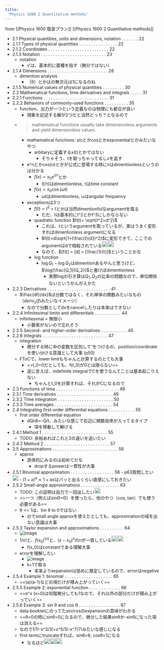 ```yaml
---
title:
 'Physics 1600 2 Quantitative methods'
---
```


from [[Physics 1600 復習プラン]]
[[Physics 1600 2 Quantitative methods]]
- 2.1 Physical quantities, units and dimensions, notation . . . . . . . 22
- 2.1.1 Types of physical quantities . . . . . . . . . . . . . . . . 22
- 2.1.2 Coordinates . . . . . . . . . . . . . . . . . . . . . . . . . 22
- 2.1.3 Notation . . . . . . . . . . . . . . . . . . . . . . . . . . . 23
    - notation
        - $v'$は、基本的に亜種を指す（微分ではない）
- 2.1.4 Dimensions . . . . . . . . . . . . . . . . . . . . . . . . . 28
    - dimention analysis
        - ［θ］とかはの無次元は1になるのね
- 2.1.5 Numerical values of physical quantities . . . . . . . . . 30
- 2.2 Mathematical functions, time derivatives and integrals . . . . . 31
- 2.2.1 Functions . . . . . . . . . . . . . . . . . . . . . . . . . . . 31
- 2.2.2 Behaviors of commonly-used functions . . . . . . . . . . 35
    - function、出力が一つという定義なのは物理にも都合が良い
        - 現象を記述する解が2つだと当然どっち？となるので
    - > mathematical functions usually take dimensionless arguments and yield dimensionless values.
        - mathematical functions: sinとかcosとかexponentialとかみたいなやつ
            - arbitaryに定義するx(t)とかではない
                - そりゃそう、tを取っちゃってるしxを返す
        - e^nとかcos(n)とかが公式に登場する時にnはdimentionlessというのは分かる
            - $f(x)=x_0e^{t/τ}$とか
                - (t/τ)はdimentionless, τはtime constant
            - $f(x)=x_0\cos(\omega t)$
                - ωtはdimentionless, ωはangular frequency
        - exceptionsは3つ
            - $f(t)=t^2+t$とかは当然dimentionfulなargumentを取る
                - ただ、tは基本的にt^2とかt^3にしかならない
            - quadratic function $f(t)= \sqrt{t^2+d^2}$
                - これは、tというargumentを取っているが、実はうまく変形すればdimentionless argumentになる
                - $f(t)=d\sqrt{1+(\frac{t}{d})^2}$に変形できて、ここでのargumentはdで相殺されている<img src='https://scrapbox.io/api/pages/blu3mo-public/blu3mo/icon' alt='blu3mo.icon' height="19.5"/><img src='https://scrapbox.io/api/pages/blu3mo-public/blu3mo/icon' alt='blu3mo.icon' height="19.5"/>
                - なので、$[f(t] = [d] = [\frac{1}{t}]$ということかな
            - log function
                - $\log{Q_1}-\log{Q_2}$はdimentionあるやんと思うけど、$\log{\frac{Q_1}{Q_2}}$と書けばdimentionless
                    - 実際logの引き算は$Q_1, Q_2$の比率の問題なので、単位関係ないというかんがえかた
- 2.2.3 Derivatives . . . . . . . . . . . . . . . . . . . . . . . . . . 41
    - $\frac{df}{dx}$は分数ではなく、それ単体の関数みたいなもの（$deriv_x(f)$みたいなイメージ）
        - なので分数としてdxをcancelしたりは本来はできない
- 2.2.4 Infinitesimal limits and differentials . . . . . . . . . . . 44
    - infinitesimal = 無限小
        - 小要素がないので忘れそう
- 2.2.5 Second- and higher-order derivatives . . . . . . . . . . . 45
- 2.2.6 Integrals . . . . . . . . . . . . . . . . . . . . . . . . . . . 47
    - integration
        - 積分する時に中の変数を区別して'をつけるの、position/coordinateを使い分ける意識として大事 (p50)
    - FToCで、lower limitもちゃんと計算するのとても大事
        - ==t_0=0だとしても、f(t_0)が0とは限らない==
        - 逆に言えば、indefinite integralでCを使うなんてことは基本起こりえない
            - ちゃんとt_0を計算すれば、それがCになるので
- 2.3 Functions of time . . . . . . . . . . . . . . . . . . . . . . . . . . 49
- 2.3.1 Time derivatives . . . . . . . . . . . . . . . . . . . . . . . 49
- 2.3.2 Time integration . . . . . . . . . . . . . . . . . . . . . . . 50
- 2.3.3 Time averages . . . . . . . . . . . . . . . . . . . . . . . . 54
- 2.4 Integrating first-order differential equations . . . . . . . . . . . 55
    - first order differential equation
        - dQ/dt=-Q/t、みたいな感じで右辺に関数自体が入ってるタイプ
            - 項を移動して解ける
- 2.4.1 Method 1 . . . . . . . . . . . . . . . . . . . . . . . . . . . 55
    - TODO: 余裕あればこれと2の違いを追いたい
- 2.4.2 Method 2 . . . . . . . . . . . . . . . . . . . . . . . . . . . 57
- 2.5 Approximations . . . . . . . . . . . . . . . . . . . . . . . . . . . 58
    - approx
        - 具体的にみるのは初めてだな
            - dropするpowerは一貫性が大事
- 2.5.1 Binomial approximation . . . . . . . . . . . . . . . . . . 58
        - p63質問したい<img src='https://scrapbox.io/api/pages/blu3mo-public/blu3mo/icon' alt='blu3mo.icon' height="19.5"/>
        - $(1+x)^a\approx 1+ax$はパッと出るくらい直感にしておきたい
- 2.5.2 Small-angle approximations . . . . . . . . . . . . . . . . 63
    - TODO: この証明は自力で一回出したい<img src='https://scrapbox.io/api/pages/blu3mo-public/blu3mo/icon' alt='blu3mo.icon' height="19.5"/>
    - ==一つ（例えばsinΘ=Θ）を使ったら、他のやつ（cos, tan）でも使う必要がある==
    - θ << 1は、lim θ to 0ではない
        - のでsmall angle approxを使えたとしても、approximationの域を出ない意識は大事
- 2.5.3 Taylor expansion and approximations . . . . . . . . . . 64
    - ![image](https://gyazo.com/e72d71a9627ce5b68de5651161e20091/thumb/1000)
    - $1/n!$と、$f(x_0)^{(n)}$と、$(x-x_0)^n$のnが一致している<img src='https://scrapbox.io/api/pages/blu3mo-public/blu3mo/icon' alt='blu3mo.icon' height="19.5"/><img src='https://scrapbox.io/api/pages/blu3mo-public/blu3mo/icon' alt='blu3mo.icon' height="19.5"/>
        - f(x_0)はconstantである理解大事
    - errorを理解したい
        - ![image](https://gyazo.com/0bac192605a76cb485789d9edfcb70d6/thumb/1000)
        - k+1で取る
            - 本来よりexpansionは低めに推定しているので、errorはnegative
- 2.5.4 Example 1: binomial . . . . . . . . . . . . . . . . . . . . 65
    - ==(a)(a-1)などの項だけが積み上がっていく==
- 2.5.5 Example 2: exponential function . . . . . . . . . . . . . 66
    - ==e^x (x=0)は何階微分しても1なので、それ以外の部分だけが積み上がっていく==
- 2.5.6 Example 3: sin θ and cos θ . . . . . . . . . . . . . . . . . 67
    - data bookletにのってたsin/cosのexpansionの意味がわかる
    - ==θ=0の時にsinθ=0になるので、微分した結果sinθか-sinθになった項は消える==
    - なので1/1!-x^3/3!+x^5/5!-x^7/7!みたいな感じになる
    - first termにtruncateすれば、sinθ=θ, cosθ=1になる
        - なるほど<img src='https://scrapbox.io/api/pages/blu3mo-public/blu3mo/icon' alt='blu3mo.icon' height="19.5"/><img src='https://scrapbox.io/api/pages/blu3mo-public/blu3mo/icon' alt='blu3mo.icon' height="19.5"/><img src='https://scrapbox.io/api/pages/blu3mo-public/blu3mo/icon' alt='blu3mo.icon' height="19.5"/>
